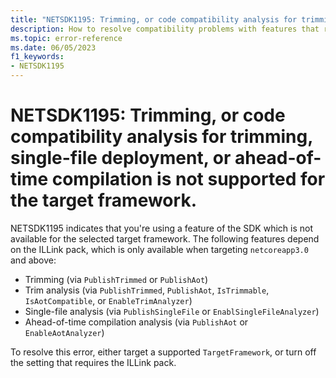 ```yaml
---
title: "NETSDK1195: Trimming, or code compatibility analysis for trimming, single-file deployment, or ahead-of-time compilation is not supported for the target framework."
description: How to resolve compatibility problems with features that rely on the ILLink pack.
ms.topic: error-reference
ms.date: 06/05/2023
f1_keywords:
- NETSDK1195
---
```

# NETSDK1195: Trimming, or code compatibility analysis for trimming, single-file deployment, or ahead-of-time compilation is not supported for the target framework.

NETSDK1195 indicates that you're using a feature of the SDK which is not available for the selected target framework. The following features depend on the ILLink pack, which is only available when targeting `netcoreapp3.0` and above:
- Trimming (via `PublishTrimmed` or `PublishAot`)
- Trim analysis (via `PublishTrimmed`, `PublishAot`, `IsTrimmable`, `IsAotCompatible`, or `EnableTrimAnalyzer`)
- Single-file analysis (via `PublishSingleFile` or `EnablSingleFileAnalyzer`)
- Ahead-of-time compilation analysis (via `PublishAot` or `EnableAotAnalyzer`)

To resolve this error, either target a supported `TargetFramework`, or turn off the setting that requires the ILLink pack.
